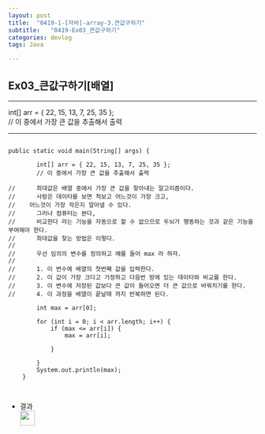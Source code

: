 ```yaml
---
layout: post
title:  "0419-1-[자바]-array-3.큰값구하기"
subtitle:   "0419-Ex03_큰값구하기"
categories: devlog
tags: Java

---
```

## Ex03_큰값구하기[배열]
---
<p>
int[] arr = { 22, 15, 13, 7, 25, 35 }; <br/>
		// 이 중에서 가장 큰 값을 추출해서 출력

---

~~~

public static void main(String[] args) {

		int[] arr = { 22, 15, 13, 7, 25, 35 };
		// 이 중에서 가장 큰 값을 추출해서 출력

//		최대값은 배열 중에서 가장 큰 값을 찾아내는 알고리즘이다.
//		사람은 데이타를 보면 척보고 어느것이 가장 크고,
//	  어느것이 가장 작은지 알아낼 수 있다.
//		그러나 컴퓨터는 본다,
// 		비교한다 라는 기능을 자동으로 할 수 없으므로 두뇌가 행동하는 것과 같은 기능을 부여해야 한다.
//		최대값을 찾는 방법은 이렇다.
//
//		우선 임의의 변수를 정의하고 예를 들어 max 라 하자.
//
//		1. 이 변수에 배열의 첫번째 값을 입력한다.
//		2. 이 값이 가장 크다고 가정하고 다음번 방에 있는 데이타와 비교를 한다.
//		3. 이 변수에 저장된 값보다 큰 값이 들어오면 더 큰 값으로 바꿔치기를 한다.
//		4. 이 과정을 배열이 끝날때 까지 반복하면 된다.

		int max = arr[0];

		for (int i = 0; i < arr.length; i++) {
			if (max <= arr[i]) {
				max = arr[i];

			}

		}
		System.out.println(max);
	}



~~~


- 결과<br/>
<img style="float: left;" src="https://user-images.githubusercontent.com/49095304/59158339-d367ec00-8af3-11e9-96b9-351f6da90430.JPG" width="30"><br/><br/><br/><br/><br/>
